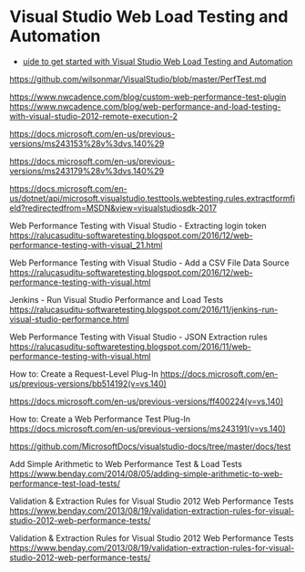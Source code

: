 
# Visual Studio Web Load Testing and Automation

* [uide to get started with Visual Studio Web Load Testing and Automation](https://mitra.computa.asia/articles/msdn-guide-get-started-visual-studio-web-load-testing-and-automation)

https://github.com/wilsonmar/VisualStudio/blob/master/PerfTest.md

https://www.nwcadence.com/blog/custom-web-performance-test-plugin
https://www.nwcadence.com/blog/web-performance-and-load-testing-with-visual-studio-2012-remote-execution-2

https://docs.microsoft.com/en-us/previous-versions/ms243153%28v%3dvs.140%29

https://docs.microsoft.com/en-us/previous-versions/ms243179%28v%3dvs.140%29

https://docs.microsoft.com/en-us/dotnet/api/microsoft.visualstudio.testtools.webtesting.rules.extractformfield?redirectedfrom=MSDN&view=visualstudiosdk-2017


Web Performance Testing with Visual Studio - Extracting login token
https://ralucasuditu-softwaretesting.blogspot.com/2016/12/web-performance-testing-with-visual_21.html

Web Performance Testing with Visual Studio - Add a CSV File Data Source
https://ralucasuditu-softwaretesting.blogspot.com/2016/12/web-performance-testing-with-visual.html

Jenkins - Run Visual Studio Performance and Load Tests
https://ralucasuditu-softwaretesting.blogspot.com/2016/11/jenkins-run-visual-studio-performance.html

Web Performance Testing with Visual Studio - JSON Extraction rules
https://ralucasuditu-softwaretesting.blogspot.com/2016/11/web-performance-testing-with-visual.html


How to: Create a Request-Level Plug-In
https://docs.microsoft.com/en-us/previous-versions/bb514192(v=vs.140)


https://docs.microsoft.com/en-us/previous-versions/ff400224(v=vs.140)

How to: Create a Web Performance Test Plug-In
https://docs.microsoft.com/en-us/previous-versions/ms243191(v=vs.140)

https://github.com/MicrosoftDocs/visualstudio-docs/tree/master/docs/test


Add Simple Arithmetic to Web Performance Test & Load Tests
https://www.benday.com/2014/08/05/adding-simple-arithmetic-to-web-performance-test-load-tests/

Validation & Extraction Rules for Visual Studio 2012 Web Performance Tests
https://www.benday.com/2013/08/19/validation-extraction-rules-for-visual-studio-2012-web-performance-tests/


Validation & Extraction Rules for Visual Studio 2012 Web Performance Tests
https://www.benday.com/2013/08/19/validation-extraction-rules-for-visual-studio-2012-web-performance-tests/
